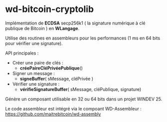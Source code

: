 # wd-bitcoin-cryptolib
Implémentation de **ECDSA** secp256k1 ( la signature numérique à clé publique de Bitcoin ) en **WLangage**.

Utilise des routines en assembleurs pour les performances (1 ms en 64 bits pour vérifier une signature).

API principales :
* Créer une paire de clés :
  * **créePaireCléPrivéePublique**()
* Signer un message :
  * **signeBuffer**( sMessage, cléPrivée )
* Vérifier une signature :
  * **vérifieSignatureBuffer**( sMessage, cléPublique, signature)

 
 Génère un composant utilisable en 32 ou 64 bits dans un projet WINDEV 25.
 
 Le code assembleur est intégré via le compoant WD-Assembleur : https://github.com/maitrebitcoin/wd-assembly
